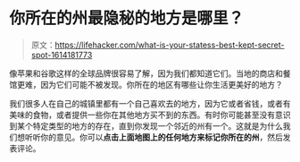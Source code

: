 # 你所在的州最隐秘的地方是哪里？

> 原文：<https://lifehacker.com/what-is-your-statess-best-kept-secret-spot-1614181773>

像苹果和谷歌这样的全球品牌很容易了解，因为我们都知道它们。当地的商店和餐馆更难，因为它们可能不被发现。你所在的地区有哪些让你生活更美好的地方？



我们很多人在自己的城镇里都有一个自己喜欢去的地方，因为它或者省钱，或者有美味的食物，或者提供一些你在其他地方买不到的东西。有时你可能甚至没有意识到某个特定类型的地方的存在，直到你发现一个邻近的州有一个。这就是为什么我们想听听你的意见。你可以**点击上面地图上的任何地方来标记你所在的州**，然后发表评论。